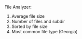 File Analyzer:
1. Average file size
2. Number of files and subdir
3. Sorted by file size
4. Most common file type (Georgia)
